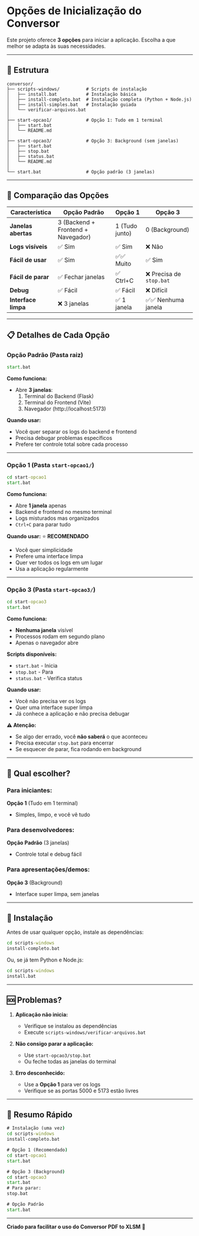 # Opções de Inicialização do Conversor

Este projeto oferece **3 opções** para iniciar a aplicação. Escolha a que melhor se adapta às suas necessidades.

---

## 📁 Estrutura

```
conversor/
├── scripts-windows/          # Scripts de instalação
│   ├── install.bat           # Instalação básica
│   ├── install-completo.bat  # Instalação completa (Python + Node.js)
│   ├── install-simples.bat   # Instalação guiada
│   └── verificar-arquivos.bat
│
├── start-opcao1/             # Opção 1: Tudo em 1 terminal
│   ├── start.bat
│   └── README.md
│
├── start-opcao3/             # Opção 3: Background (sem janelas)
│   ├── start.bat
│   ├── stop.bat
│   ├── status.bat
│   └── README.md
│
└── start.bat                 # Opção padrão (3 janelas)
```

---

## 🚀 Comparação das Opções

| Característica | Opção Padrão | Opção 1 | Opção 3 |
|----------------|--------------|---------|---------|
| **Janelas abertas** | 3 (Backend + Frontend + Navegador) | 1 (Tudo junto) | 0 (Background) |
| **Logs visíveis** | ✅ Sim | ✅ Sim | ❌ Não |
| **Fácil de usar** | ✅ Sim | ✅✅ Muito | ✅ Sim |
| **Fácil de parar** | ✅ Fechar janelas | ✅ Ctrl+C | ❌ Precisa de `stop.bat` |
| **Debug** | ✅ Fácil | ✅ Fácil | ❌ Difícil |
| **Interface limpa** | ❌ 3 janelas | ✅ 1 janela | ✅✅ Nenhuma janela |

---

## 📋 Detalhes de Cada Opção

### **Opção Padrão** (Pasta raiz)
```cmd
start.bat
```

**Como funciona:**
- Abre **3 janelas**:
  1. Terminal do Backend (Flask)
  2. Terminal do Frontend (Vite)
  3. Navegador (http://localhost:5173)

**Quando usar:**
- Você quer separar os logs do backend e frontend
- Precisa debugar problemas específicos
- Prefere ter controle total sobre cada processo

---

### **Opção 1** (Pasta `start-opcao1/`)
```cmd
cd start-opcao1
start.bat
```

**Como funciona:**
- Abre **1 janela** apenas
- Backend e frontend no mesmo terminal
- Logs misturados mas organizados
- `Ctrl+C` para parar tudo

**Quando usar:** ⭐ **RECOMENDADO**
- Você quer simplicidade
- Prefere uma interface limpa
- Quer ver todos os logs em um lugar
- Usa a aplicação regularmente

---

### **Opção 3** (Pasta `start-opcao3/`)
```cmd
cd start-opcao3
start.bat
```

**Como funciona:**
- **Nenhuma janela** visível
- Processos rodam em segundo plano
- Apenas o navegador abre

**Scripts disponíveis:**
- `start.bat` - Inicia
- `stop.bat` - Para
- `status.bat` - Verifica status

**Quando usar:**
- Você não precisa ver os logs
- Quer uma interface super limpa
- Já conhece a aplicação e não precisa debugar

**⚠️ Atenção:**
- Se algo der errado, você **não saberá** o que aconteceu
- Precisa executar `stop.bat` para encerrar
- Se esquecer de parar, fica rodando em background

---

## 🎯 Qual escolher?

### Para iniciantes:
**Opção 1** (Tudo em 1 terminal)
- Simples, limpo, e você vê tudo

### Para desenvolvedores:
**Opção Padrão** (3 janelas)
- Controle total e debug fácil

### Para apresentações/demos:
**Opção 3** (Background)
- Interface super limpa, sem janelas

---

## 📖 Instalação

Antes de usar qualquer opção, instale as dependências:

```cmd
cd scripts-windows
install-completo.bat
```

Ou, se já tem Python e Node.js:

```cmd
cd scripts-windows
install.bat
```

---

## 🆘 Problemas?

1. **Aplicação não inicia:**
   - Verifique se instalou as dependências
   - Execute `scripts-windows/verificar-arquivos.bat`

2. **Não consigo parar a aplicação:**
   - Use `start-opcao3/stop.bat`
   - Ou feche todas as janelas do terminal

3. **Erro desconhecido:**
   - Use a **Opção 1** para ver os logs
   - Verifique se as portas 5000 e 5173 estão livres

---

## 📝 Resumo Rápido

```cmd
# Instalação (uma vez)
cd scripts-windows
install-completo.bat

# Opção 1 (Recomendado)
cd start-opcao1
start.bat

# Opção 3 (Background)
cd start-opcao3
start.bat
# Para parar:
stop.bat

# Opção Padrão
start.bat
```

---

**Criado para facilitar o uso do Conversor PDF to XLSM** 🚀

